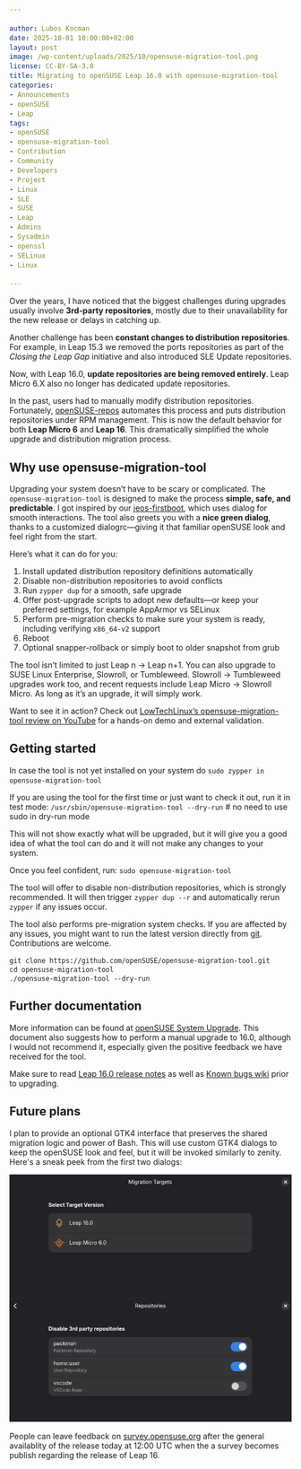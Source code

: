```yaml
---

author: Lubos Kocman
date: 2025-10-01 10:00:00+02:00
layout: post
image: /wp-content/uploads/2025/10/opensuse-migration-tool.png
license: CC-BY-SA-3.0
title: Migrating to openSUSE Leap 16.0 with opensuse-migration-tool
categories:
- Announcements
- openSUSE
- Leap
tags:
- openSUSE
- opensuse-migration-tool
- Contribution
- Community
- Developers
- Project
- Linux 
- SLE
- SUSE
- Leap
- Admins
- Sysadmin
- openssl
- SELinux
- Linux

---
```


Over the years, I have noticed that the biggest challenges during upgrades usually involve **3rd-party repositories**, mostly due to their unavailability for the new release or delays in catching up.

Another challenge has been **constant changes to distribution repositories**. For example, in Leap 15.3 we removed the ports repositories as part of the *Closing the Leap Gap* initiative and also introduced SLE Update repositories.

Now, with Leap 16.0, **update repositories are being removed entirely**. Leap Micro 6.X also no longer has dedicated update repositories.

In the past, users had to manually modify distribution repositories. Fortunately, [openSUSE-repos](https://github.com/openSUSE/openSUSE-repos) automates this process and puts distribution repositories under RPM management. This is now the default behavior for both **Leap Micro 6** and **Leap 16**. This dramatically simplified the whole upgrade and distribution migration process.

## Why use opensuse-migration-tool

Upgrading your system doesn’t have to be scary or complicated. The `opensuse-migration-tool` is designed to make the process **simple, safe, and predictable**. I got inspired by our [jeos-firstboot](https://github.com/openSUSE/jeos-firstboot), which uses dialog for smooth interactions. The tool also greets you with a **nice green dialog**, thanks to a customized dialogrc—giving it that familiar openSUSE look and feel right from the start.

Here’s what it can do for you:

1. Install updated distribution repository definitions automatically  
2. Disable non-distribution repositories to avoid conflicts  
3. Run `zypper dup` for a smooth, safe upgrade  
4. Offer post-upgrade scripts to adopt new defaults—or keep your preferred settings, for example AppArmor vs SELinux  
5. Perform pre-migration checks to make sure your system is ready, including verifying `x86_64-v2` support
6. Reboot
7. Optional snapper-rollback or simply boot to older snapshot from grub

The tool isn’t limited to just Leap n → Leap n+1. You can also upgrade to SUSE Linux Enterprise, Slowroll, or Tumbleweed. Slowroll → Tumbleweed upgrades work too, and recent requests include Leap Micro → Slowroll Micro. As long as it’s an upgrade, it will simply work.

Want to see it in action? Check out [LowTechLinux’s opensuse-migration-tool review on YouTube](https://www.youtube.com/watch?v=N-pKs8KJW48) for a hands-on demo and external validation.

## Getting started

In case the tool is not yet installed on your system do `sudo zypper in opensuse-migration-tool`

If you are using the tool for the first time or just want to check it out, run it in test mode:
`/usr/sbin/opensuse-migration-tool --dry-run`  # no need to use sudo in dry-run mode

This will not show exactly what will be upgraded, but it will give you a good idea of what the tool can do and it will not make any changes to your system.

Once you feel confident, run:
`sudo opensuse-migration-tool`

The tool will offer to disable non-distribution repositories, which is strongly recommended. It will then trigger `zypper dup --r` and automatically rerun `zypper` if any issues occur.

The tool also performs pre-migration system checks. If you are affected by any issues, you might want to run the latest version directly from [git](https://github.com/openSUSE/opensuse-migration-tool). Contributions are welcome.

```
git clone https://github.com/openSUSE/opensuse-migration-tool.git
cd opensuse-migration-tool
./opensuse-migration-tool --dry-run
```

## Further documentation

More information can be found at [openSUSE System Upgrade](https://en.opensuse.org/SDB:System_upgrade). This document also suggests how to perform a manual upgrade to 16.0, although I would not recommend it, especially given the positive feedback we have received for the tool.

Make sure to read [Leap 16.0 release notes](https://doc.opensuse.org) as well as [Known bugs wiki](https://en.opensuse.org/openSUSE:Known_bugs_16.0) prior to upgrading. 

## Future plans

I plan to provide an optional GTK4 interface that preserves the shared migration logic and power of Bash. This will use custom GTK4 dialogs to keep the openSUSE look and feel, but it will be invoked similarly to zenity. Here's a sneak peek from the first two dialogs:

<p align="center">
  <!--<img src="https://news.opensuse.org/wp-content/uploads/2025/10/opensuse-migration-tool-gtk.png" alt="opensuse-migration-tool-gtk" width="600">-->
  <img src="/wp-content/uploads/2025/10/opensuse-migration-tool-gtk4.png" alt="opensuse-migration-tool-gtk" width="600">
</p>

People can leave feedback on [survey.opensuse.org](https://survey.opensuse.org/) after the general availablity of the release today at 12:00 UTC when the a survey becomes publish regarding the release of Leap 16.

<meta name="openSUSE, Open Source, development, Windows 10 end of support, Linux, secure operating systems, open source, Leap" content="HTML,CSS,XML,JavaScript">
